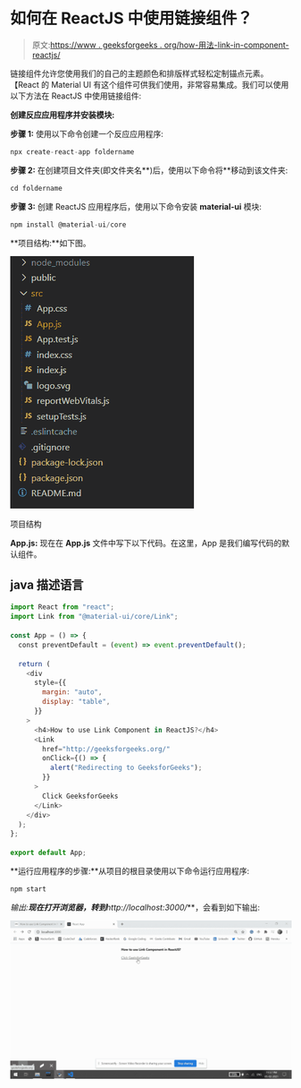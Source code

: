 # 如何在 ReactJS 中使用链接组件？

> 原文:[https://www . geeksforgeeks . org/how-用法-link-in-component-reactjs/](https://www.geeksforgeeks.org/how-to-use-link-component-in-reactjs/)

链接组件允许您使用我们的自己的主题颜色和排版样式轻松定制锚点元素。【React 的 Material UI 有这个组件可供我们使用，非常容易集成。我们可以使用以下方法在 ReactJS 中使用链接组件:

**创建反应应用程序并安装模块:**

**步骤 1:** 使用以下命令创建一个反应应用程序:

```jsx
npx create-react-app foldername
```

**步骤 2:** 在创建项目文件夹(即文件夹名**)后，使用以下命令将**移动到该文件夹:

```jsx
cd foldername
```

**步骤 3:** 创建 ReactJS 应用程序后，使用以下命令安装 **material-ui** 模块:

```jsx
npm install @material-ui/core
```

**项目结构:**如下图。

![](img/f04ae0d8b722a9fff0bd9bd138b29c23.png)

项目结构

**App.js:** 现在在 **App.js** 文件中写下以下代码。在这里，App 是我们编写代码的默认组件。

## java 描述语言

```jsx
import React from "react";
import Link from "@material-ui/core/Link";

const App = () => {
  const preventDefault = (event) => event.preventDefault();

  return (
    <div
      style={{
        margin: "auto",
        display: "table",
      }}
    >
      <h4>How to use Link Component in ReactJS?</h4>
      <Link
        href="http://geeksforgeeks.org/"
        onClick={() => {
          alert("Redirecting to GeeksforGeeks");
        }}
      >
        Click GeeksforGeeks
      </Link>
    </div>
  );
};

export default App;
```

**运行应用程序的步骤:**从项目的根目录使用以下命令运行应用程序:

```jsx
npm start
```

**输出:**现在打开浏览器，转到***http://localhost:3000/***，会看到如下输出:

![](img/efef31d816c8cd55e58293e2a2078460.png)